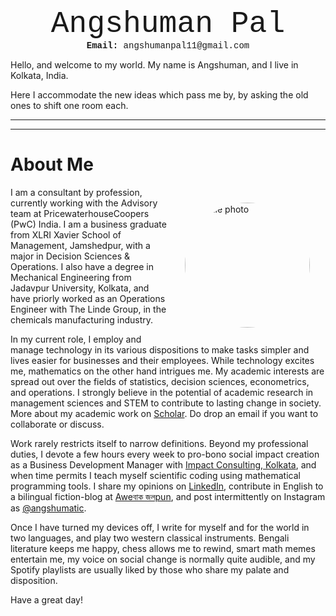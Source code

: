 <p align="center">
<font size="7"> <span style="font-family:Courier New;">Angshuman Pal</span> </font><br/>
  <span style="font-family:Courier New;"> <strong> Email:</strong> angshumanpal11@gmail.com</span>
</p>

Hello, and welcome to my world. My name is Angshuman, and I live in Kolkata, India.<br/>

Here I accommodate the new ideas which pass me by, by asking the old ones to shift one room each.

___
___

# About Me

<style>
img {
  border-radius: 50%;
}
</style>

<img src="https://user-images.githubusercontent.com/98811198/152400615-dcfe016d-f6d8-4f0e-8bf0-e39ec133b73c.JPG" alt="profile photo" loading ="eager" width=200px height=auto style="margin:25px 25px" align="right">
I am a consultant by profession, currently working with the Advisory team at PricewaterhouseCoopers (PwC) India. I am a business graduate from XLRI Xavier School of Management, Jamshedpur, with a major in Decision Sciences & Operations. I also have a degree in Mechanical Engineering from Jadavpur University, Kolkata, and have priorly worked as an Operations Engineer with The Linde Group, in the chemicals manufacturing industry.

In my current role, I employ and manage technology in its various dispositions to make tasks simpler and lives easier for businesses and their employees. While technology excites me, mathematics on the other hand intrigues me. My academic interests are spread out over the fields of statistics, decision sciences, econometrics, and operations. I strongly believe in the potential of academic research in management sciences and STEM to contribute to lasting change in society. More about my academic work on [Scholar](https://scholar.google.com/citations?user=n_LYBhEAAAAJ). Do drop an email if you want to collaborate or discuss.

Work rarely restricts itself to narrow definitions. Beyond my professional duties, I devote a few hours every week to pro-bono social impact creation as a Business Development Manager with [Impact Consulting, Kolkata](https://www.linkedin.com/company/ic-kolkata/), and when time permits I teach myself scientific coding using mathematical programming tools. I share my opinions on [LinkedIn](https://www.linkedin.com/in/angshumanpal11/), contribute in English to a bilingual fiction-blog at [Aweবাক জলpun](https://awebaakjolpun.wordpress.com/), and post intermittently on Instagram as [@angshumatic](https://www.instagram.com/angshumatic/).

Once I have turned my devices off, I write for myself and for the world in two languages, and play two western classical instruments. Bengali literature keeps me happy, chess allows me to rewind, smart math memes entertain me, my voice on social change is normally quite audible, and my Spotify playlists are usually liked by those who share my palate and disposition.

Have a great day!
